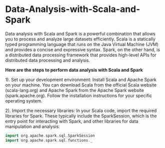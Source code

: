 # Data-Analysis-with-Scala-and-Spark

Data analysis with Scala and Spark is a powerful combination that allows you to process and analyze large datasets efficiently. Scala is a statically typed programming language that runs on the Java Virtual Machine (JVM) and provides a concise and expressive syntax. Spark, on the other hand, is a distributed data processing framework that provides high-level APIs for distributed data processing and analysis.

**Here are the steps to perform data analysis with Scala and Spark** 

1). Set up your development environment: Install Scala and Apache Spark on your machine. You can download Scala from the official Scala website (scala-lang.org) and Apache Spark from the Apache Spark website (spark.apache.org). Follow the installation instructions for your specific operating system.

2). Import the necessary libraries: In your Scala code, import the required libraries for Spark. These typically include the SparkSession, which is the entry point for interacting with Spark, and other libraries for data manipulation and analysis. 

```scala
import org.apache.spark.sql.SparkSession
import org.apache.spark.sql.functions._
```
